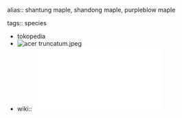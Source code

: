 alias:: shantung maple, shandong maple, purpleblow maple

tags:: species

- tokopedia
- ![acer truncatum.jpeg](../assets/acer_truncatum_1719223379439_0.jpeg)
- wiki:: ![acer_truncatum.pdf](../assets/acer_truncatum_1719223452278_0.pdf)